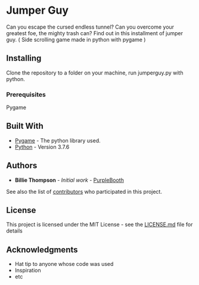 # Jumper Guy

Can you escape the cursed endless tunnel? Can you overcome your greatest foe, the mighty trash can? Find out in this installment of jumper guy.
( Side scrolling game made in python with pygame )

## Installing

Clone the repository to a folder on your machine, run jumperguy.py with python.

### Prerequisites

Pygame


## Built With

* [Pygame](https://www.pygame.org/wiki/GettingStarted) - The python library used.
* [Python](https://www.python.org/downloads/release/python-376/) - Version 3.7.6

## Authors

* **Billie Thompson** - *Initial work* - [PurpleBooth](https://github.com/PurpleBooth)

See also the list of [contributors](https://github.com/your/project/contributors) who participated in this project.

## License

This project is licensed under the MIT License - see the [LICENSE.md](LICENSE.md) file for details

## Acknowledgments

* Hat tip to anyone whose code was used
* Inspiration
* etc
